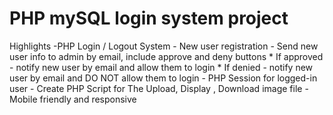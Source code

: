 # PHP mySQL login system project

 Highlights
      -PHP Login / Logout System
      - New user registration
      - Send new user info to admin by email, include approve and deny buttons
           * If approved - notify new user by email and allow them to login
           * If denied - notify new user by email and DO NOT allow them to login
      - PHP Session for logged-in user
      - Create PHP Script for The Upload, Display , Download image file
      -  Mobile friendly and responsive
